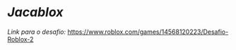 # ***Jacablox***

*Link *para o desafio:**
https://www.roblox.com/games/14568120223/Desafio-Roblox-2
